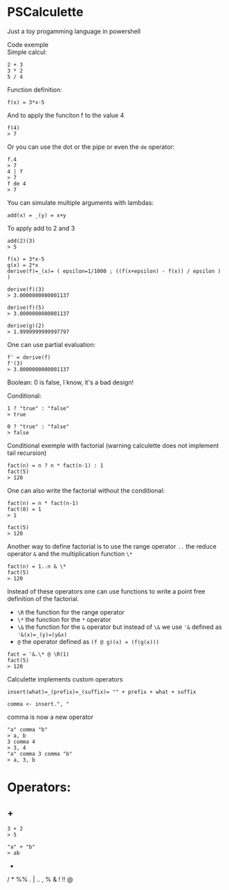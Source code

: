 # PSCalculette
Just a toy progamming language in powershell

Code exemple\
Simple calcul:
```
2 + 3
3 * 2
5 / 4
```
Function definition:
```
f(x) = 3*x-5
```
And to apply the funciton f to the value 4
```
f(4)
> 7
```
Or you can use the dot or the pipe or even the `de`  operator:
```
f.4
> 7
4 | f
> 7
f de 4
> 7
```
You can simulate multiple arguments with lambdas:
```
add(x) = _(y) = x+y
```
To apply add to 2 and 3
```
add(2)(3)
> 5
```

```
f(x) = 3*x-5
g(x) = 2*x
derive(f)=_(x)= ( epsilon=1/1000 ; ((f(x+epsilon) - f(x)) / epsilon ) )

derive(f)(3)
> 3.0000000000001137

derive(f)(5)
> 3.0000000000001137

derive(g)(2)
> 1.9999999999997797
```
One can use partial evaluation:
```
f' = derive(f)
f'(3)
> 3.0000000000001137
```
Boolean:
0 is false, I know, it's a bad design!

Conditional:
```
1 ? "true" : "false"
> true

0 ? "true" : "false"
> false
```

Conditional exemple with factorial (warning calculette does not implement tail recursion)
```
fact(n) = n ? n * fact(n-1) : 1
fact(5)
> 120
```
One can also write the factorial without the conditional:
```
fact(n) = n * fact(n-1)
fact(0) = 1
> 1

fact(5)
> 120
```
Another way to define factorial is to use the range operator ```..``` the reduce operator ```&``` and the multiplication function ```\*```
```
fact(n) = 1..n & \*
fact(5)
> 120
```
Instead of these operators one can use functions to write a point free definition of the factorial.
- ```\R``` the function for the range operator
- ```\*``` the function for the ```*``` operator
- ```\&``` the function for the ```&``` operator but instead of ```\&``` we use ```'&``` defined as ```'&(x)=_(y)=(y&x)```
- ```@``` the operator defined as ```(f @ g)(x) = (f(g(x)))```
```
fact = '&.\* @ \R(1)
fact(5)
> 120
```

Calculette implements custom operators
```
insert(what)=_(prefix)=_(suffix)= "" + prefix + what + suffix

comma <- insert.", "
```
comma is now a new operator
```
"a" comma "b"
> a, b
3 comma 4
> 3, 4
"a" comma 3 comma "b"
> a, 3, b
```

# Operators:

## +
```
3 + 2
> 5

"a" + "b"
> ab
```
-
/
*
%%
.
|
..
,
%
&
!
!!
@
```
